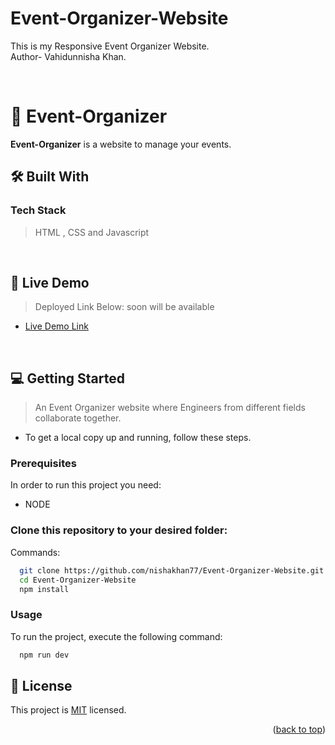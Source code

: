 # Event-Organizer-Website
This is my Responsive Event Organizer Website.
<br>
Author- Vahidunnisha Khan.

<br>

<!-- PROJECT DESCRIPTION -->
# 📖 Event-Organizer <a name="about-project"></a>

**Event-Organizer** is a website to manage your events.

## 🛠 Built With <a name="built-with"></a>

### Tech Stack <a name="tech-stack"></a>

> HTML , CSS and Javascript
<br>
<!-- LIVE DEMO -->

## 🚀 Live Demo <a name="live-demo"></a>

> Deployed Link Below:
> soon will be available

- [Live Demo Link](https://nishakhan77.github.io/Event-Organizer-Website/)

<br>

## 💻 Getting Started <a name="getting-started"></a>

> An Event Organizer website where Engineers from different fields collaborate together.

- To get a local copy up and running, follow these steps.


  
### Prerequisites

In order to run this project you need:

- NODE

### Clone this repository to your desired folder:

Commands:

```sh
  git clone https://github.com/nishakhan77/Event-Organizer-Website.git
  cd Event-Organizer-Website
  npm install
```

### Usage

To run the project, execute the following command:

```sh
  npm run dev
```

<!-- LICENSE -->

## 📝 License <a name="license"></a>

This project is [MIT](./LICENSE) licensed.

<p align="right">(<a href="#readme-top">back to top</a>)</p>
